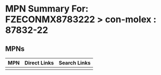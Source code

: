 



# MPN Summary For: FZECONMX8783222 > con-molex : 87832-22

## MPNs
  

|MPN|Direct Links|Search Links|
| :--- | :--- | :--- |
||||
